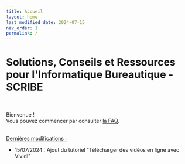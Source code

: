 ```yaml
---
title: Accueil
layout: home
last_modified_date: 2024-07-15
nav_order: 1
permalink: /
---
```


# Solutions, Conseils et Ressources pour l'Informatique Bureautique - SCRIBE

 

Bienvenue !  
Vous pouvez commencer par consulter [la FAQ](/FAQ.html).  
  
&nbsp;    
<u>Dernières modifications :</u>  
- 15/07/2024 : Ajout du tutoriel "Télécharger des vidéos en ligne avec Vividl"
